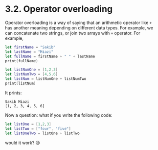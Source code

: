 # 3.2. Operator overloading

Operator overloading is a way of saying that an arithmetic operator like `+` has another meaning depending on different data types. For example, we can concatenate two strings, or join two arrays with `+` operator. For example,

```swift
let firstName = "Sakib"
let lastName = "Miazi"
let fullName = firstName + " " + lastName
print(fullName)

let listNumOne = [1,2,3]
let listNumTwo = [4,5,6]
let listNum = listNumOne + listNumTwo
print(listNum)
```

It prints:

```
Sakib Miazi
[1, 2, 3, 4, 5, 6]
```

Now a question: what if you write the following code:

```swift
let listOne = [1,2,3]
let listTwo = ["four", "five"]
let listOneTwo = listOne + listTwo
```

would it work? :wink:
